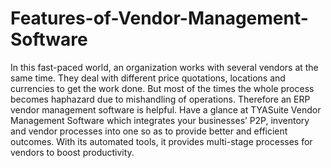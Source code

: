 # Features-of-Vendor-Management-Software
In this fast-paced world, an organization works with several vendors at the same time. They deal with different price quotations, locations and currencies to get the work done. But most of the times the whole process becomes haphazard due to mishandling of operations. Therefore an ERP vendor management software is helpful. Have a glance at TYASuite Vendor Management Software which integrates your businesses’ P2P, inventory and vendor processes into one so as to provide better and efficient outcomes. With its automated tools, it provides multi-stage processes for vendors to boost productivity. 
